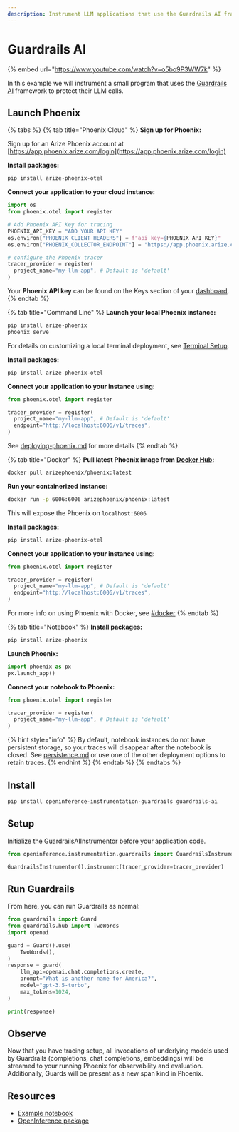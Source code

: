 ```yaml
---
description: Instrument LLM applications that use the Guardrails AI framework
---
```


# Guardrails AI

{% embed url="https://www.youtube.com/watch?v=o5bo9P3WW7k" %}

In this example we will instrument a small program that uses the [Guardrails AI](https://www.guardrailsai.com/) framework to protect their LLM calls.

## Launch Phoenix

{% tabs %}
{% tab title="Phoenix Cloud" %}
**Sign up for Phoenix:**

Sign up for an Arize Phoenix account at [https://app.phoenix.arize.com/login](https://app.phoenix.arize.com/login)

**Install packages:**

```bash
pip install arize-phoenix-otel
```

**Connect your application to your cloud instance:**

```python
import os
from phoenix.otel import register

# Add Phoenix API Key for tracing
PHOENIX_API_KEY = "ADD YOUR API KEY"
os.environ["PHOENIX_CLIENT_HEADERS"] = f"api_key={PHOENIX_API_KEY}"
os.environ["PHOENIX_COLLECTOR_ENDPOINT"] = "https://app.phoenix.arize.com"

# configure the Phoenix tracer
tracer_provider = register(
  project_name="my-llm-app", # Default is 'default'
) 
```

Your **Phoenix API key** can be found on the Keys section of your [dashboard](https://app.phoenix.arize.com).
{% endtab %}

{% tab title="Command Line" %}
**Launch your local Phoenix instance:**

```bash
pip install arize-phoenix
phoenix serve
```

For details on customizing a local terminal deployment, see [Terminal Setup](https://docs.arize.com/phoenix/setup/environments#terminal).

**Install packages:**

```bash
pip install arize-phoenix-otel
```

**Connect your application to your instance using:**

```python
from phoenix.otel import register

tracer_provider = register(
  project_name="my-llm-app", # Default is 'default'
  endpoint="http://localhost:6006/v1/traces",
)
```

See [deploying-phoenix.md](../../deployment/deploying-phoenix.md "mention") for more details
{% endtab %}

{% tab title="Docker" %}
**Pull latest Phoenix image from** [**Docker Hub**](https://hub.docker.com/r/arizephoenix/phoenix)**:**

```bash
docker pull arizephoenix/phoenix:latest
```

**Run your containerized instance:**

```bash
docker run -p 6006:6006 arizephoenix/phoenix:latest
```

This will expose the Phoenix on `localhost:6006`

**Install packages:**

```bash
pip install arize-phoenix-otel
```

**Connect your application to your instance using:**

```python
from phoenix.otel import register

tracer_provider = register(
  project_name="my-llm-app", # Default is 'default'
  endpoint="http://localhost:6006/v1/traces",
)
```

For more info on using Phoenix with Docker, see [#docker](guardrails-ai.md#docker "mention")
{% endtab %}

{% tab title="Notebook" %}
**Install packages:**

```bash
pip install arize-phoenix
```

**Launch Phoenix:**

```python
import phoenix as px
px.launch_app()
```

**Connect your notebook to Phoenix:**

```python
from phoenix.otel import register

tracer_provider = register(
  project_name="my-llm-app", # Default is 'default'
)
```

{% hint style="info" %}
By default, notebook instances do not have persistent storage, so your traces will disappear after the notebook is closed. See [persistence.md](../../deployment/persistence.md "mention") or use one of the other deployment options to retain traces.
{% endhint %}
{% endtab %}
{% endtabs %}

## Install

```bash
pip install openinference-instrumentation-guardrails guardrails-ai
```

## Setup

Initialize the GuardrailsAIInstrumentor before your application code.

```python
from openinference.instrumentation.guardrails import GuardrailsInstrumentor

GuardrailsInstrumentor().instrument(tracer_provider=tracer_provider)
```

## Run Guardrails

From here, you can run Guardrails as normal:

```python
from guardrails import Guard
from guardrails.hub import TwoWords
import openai

guard = Guard().use(
    TwoWords(),
)
response = guard(
    llm_api=openai.chat.completions.create,
    prompt="What is another name for America?",
    model="gpt-3.5-turbo",
    max_tokens=1024,
)

print(response)

```

## Observe

Now that you have tracing setup, all invocations of underlying models used by Guardrails (completions, chat completions, embeddings) will be streamed to your running Phoenix for observability and evaluation. Additionally, Guards will be present as a new span kind in Phoenix.

## Resources

* [Example notebook](https://github.com/Arize-ai/dataset-embeddings-guardrails/blob/main/validator/arize_demo_dataset_embeddings_guard.ipynb)
* [OpenInference package](https://github.com/Arize-ai/openinference/blob/main/python/instrumentation/openinference-instrumentation-guardrails)
